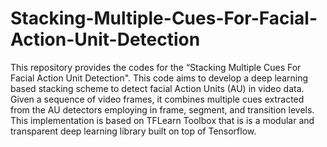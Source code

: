 # Stacking-Multiple-Cues-For-Facial-Action-Unit-Detection
This repository provides the codes for the “Stacking Multiple Cues For Facial Action Unit Detection". This code aims to develop a deep learning based stacking scheme to detect facial Action Units (AU) in video data. Given a sequence of video frames, it combines multiple cues extracted from the AU detectors employing in frame, segment, and transition levels. This implementation is based on TFLearn Toolbox that is is a modular and transparent deep learning library built on top of Tensorflow.
